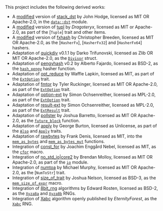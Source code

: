 This project includes the following derived works:

- A [modified][1] version of [stack_dst] by John Hodge, licensed as MIT OR Apache-2.0,
  in the [`data::dst`] module.
- A [modified][2] version of [tupl] by *Dragoteryx*, licensed as MIT or Apache-2.0,
  as part of the [`Tuple`] trait and other items.
- A [modified][3] version of [fxhash] by Christopher Breeden, licensed as MIT OR Apache-2.0,
  as the [`HasherFx`], [`HasherFx32`] and [`HasherFx64`] hashers.
- Adaptation of [quickdiv] v0.1.1 by Darko Trifunovski, licensed as Zlib OR MIT OR Apache-2.0,
  as the [`Divisor`] struct.
- Adaptation of [pengyhash] v0.2 by Alberto Fajardo, licensed as BSD-2,
  as the [`hash_pengy`] hasher function.
- Adaptation of [opt_reduce] by Waffle Lapkin, licensed as MIT,
  as part of the [`ExtOption`] trait.
- Adaptation of [fmtor] by Tyler Ruckinger, licensed as MIT OR Apache-2.0,
  as part of the [`ExtOption`] trait.
- Adaptation of [option-ext] by Simon Ochsenreither, licensed as MPL-2.0,
  as part of the [`ExtOption`] trait.
- Adaptation of [result-ext] by Simon Ochsenreither, licensed as MPL-2.0,
  as part of the [`ExtResult`] trait.
- Adaptation of [pollster] by Joshua Barretto, licensed as MIT OR Apache-2.0,
  as the [`future_block`] function.
- Adaptation of [apply] by George Burton, licensed as Unlicense,
  as part of the [`Also`] and [`Apply`] traits.
- Adaptation of [rawbytes] by Frank Denis, licensed as MIT,
  into the [`mem_as_bytes`] and [`mem_as_bytes_mut`] functions.
- Integration of [const_for] by Joachim Enggård Nebel, licensed as MIT,
  as the [`cfor`] macro.
- Integration of [no_std_io]|[core2] by Brendan Molloy, licensed as MIT OR Apache-2.0,
  as part of the [`io`] module.
- Integration of [numtoa] by Michael Murphy, licensed as MIT OR Apache-2.0,
  as the [`NumToStr`] trait.
- Integration of [size_of_trait] by Joshua Nelson, licensed as BSD-3,
  as the [`mem_size_of_expr`] macro.
- Integration of [8bit_rng] algorithms by Edward Rosten, licensed as BSD-2,
  as the [`Xyza8a`] and [`Xyza8b`] RNGs.
- Integration of [Xabc] algorithm openly published by *EternityForest*,
  as the [`Xabc`] RNG.

[1]: https://github.com/andamira/devela/blob/main/src/data/dst/MODIFICATIONS.md
[stack_dst]: https://crates.io/crates/stack_dst/0.8.1
[`data::dst`]: https://docs.rs/devela/latest/devela/data/dst/index.html
[2]: https://github.com/andamira/devela/blob/main/src/data/collections/tuple/MODIFICATIONS.md
[fxhash]: https://crates.io/crates/fxhash/0.2.1
[3]: https://github.com/andamira/devela/blob/main/src/data/hash/fx/MODIFICATIONS.md
[quickdiv]: https://crates.io/crates/quickdiv/0.1.1
[`Divisor`]: https://docs.rs/devela/latest/devela/num/struct.Divisor.html
[pengyhash]: https://github.com/tinypeng/pengyhash/blob/70a23e40a2be2e784a68078213b7675055f21949/pengyhash.c
[`hash_pengy`]: https://docs.rs/devela/latest/devela/data/hash/fn.hash_pengy.html
[tupl]: https://crates.io/crates/tupl/0.4.0
[opt_reduce]: https://crates.io/crates/opt_reduce/1.0.0
[fmtor]: https://crates.io/crates/fmtor/0.1.2
[option-ext]: https://crates.io/crates/option-ext/0.2.0
[result-ext]: https://crates.io/crates/result-ext/0.2.0
[`ExtOption`]: https://docs.rs/devela/latest/devela/code/trait.ExtOption.html
[`ExtResult`]: https://docs.rs/devela/latest/devela/code/trait.ExtResult.html
[pollster]: https://crates.io/crates/pollster/0.3.0
[`future_block`]: https://docs.rs/devela/latest/devela/exec/fn.future_block.html
[apply]: https://crates.io/crates/apply/0.3.0
[`Also`]: https://docs.rs/devela/latest/devela/code/trait.Also.html
[`Apply`]: https://docs.rs/devela/latest/devela/code/trait.Apply.html
[rawbytes]: https://crates.io/crates/rawbytes/1.0.0
[`mem_as_bytes`]: https://docs.rs/devela/latest/devela/data/fn.mem_as_bytes.html
[`mem_as_bytes_mut`]: https://docs.rs/devela/latest/devela/data/fn.mem_as_bytes_mut.html
[const_for]: https://crates.io/crates/const_for/0.1.4
[`cfor`]: https://docs.rs/devela/latest/devela/code/macro.cfor.html
[no_std_io]: https://crates.io/crates/no_std_io/0.6.0
[core2]: https://crates.io/crates/core2/0.4.0
[`io`]: https://docs.rs/devela/latest/devela/sys/io/
[numtoa]: https://crates.io/crates/numtoa/0.2.4
[size_of_trait]: https://crates.io/crates/size-of-trait/1.1.3
[`mem_size_of_expr`]: https://docs.rs/devela/latest/devela/data/size/macro.mem_size_of_expr.html
[8bit_rng]: https://github.com/edrosten/8bit_rng
[`Xyza8a`]: https://docs.rs/devela/latest/devela/num/rand/struct.Xyza8a.html
[`Xyza8b`]: https://docs.rs/devela/latest/devela/num/rand/struct.Xyza8b.html
[Xabc]: https://www.electro-tech-online.com/threads/ultra-fast-pseudorandom-number-generator-for-8-bit.124249/
[`Xabc`]: https://docs.rs/devela/latest/devela/num/rand/struct.Xabc.html
